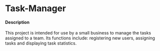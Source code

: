 # Task-Manager

#### Description
This project is intended for use by a small business to manage the tasks assigned to a team. Its functions include: registering new users, assigning tasks and displaying task statistics. 
